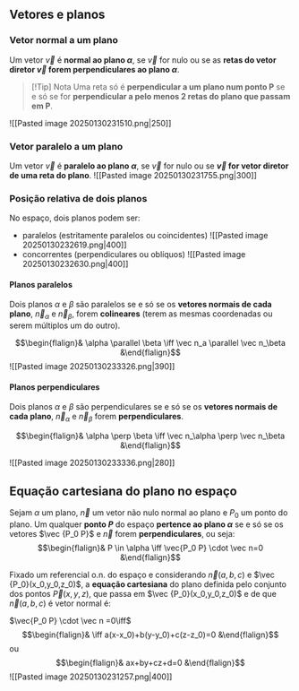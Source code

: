 ## Vetores e planos
### Vetor normal a um plano
Um vetor $\vec v$ é **normal ao plano $\alpha$**, se $\vec v$ for nulo ou se as **retas do vetor diretor $\vec v$ forem perpendiculares ao plano $\alpha$**.
>[!Tip] Nota
>Uma reta só é **perpendicular a um plano num ponto P** se e só se for **perpendicular a pelo menos 2 retas do plano que passam em P**.

![[Pasted image 20250130231510.png|250]]

### Vetor paralelo a um plano
Um vetor $\vec v$ é **paralelo ao plano $\alpha$**, se $\vec v$ for nulo ou se **$\vec v$ for vetor diretor de uma reta do plano**.
![[Pasted image 20250130231755.png|300]]
### Posição relativa de dois planos
No espaço, dois planos podem ser:
- paralelos (estritamente paralelos ou coincidentes)
  ![[Pasted image 20250130232619.png|400]]
- concorrentes (perpendiculares ou oblíquos)
  ![[Pasted image 20250130232630.png|400]]
#### Planos paralelos
Dois planos $\alpha$ e $\beta$ são paralelos se e só se os **vetores normais de cada plano**, $\vec n_\alpha$ e $\vec n_\beta$, forem **colineares** (terem as mesmas coordenadas ou serem múltiplos um do outro).

$$\begin{flalign}& \alpha \parallel \beta \iff \vec n_a \parallel \vec n_\beta &\end{flalign}$$
![[Pasted image 20250130233326.png|390]]

#### Planos perpendiculares
Dois planos $\alpha$ e $\beta$ são perpendiculares se e só se os **vetores normais de cada plano**, $\vec n_\alpha$ e $\vec n_\beta$ forem **perpendiculares**.

$$\begin{flalign}& \alpha \perp \beta \iff \vec n_\alpha \perp \vec n_\beta &\end{flalign}$$


![[Pasted image 20250130233336.png|280]]
## Equação cartesiana do plano no espaço
Sejam $\alpha$ um plano, $\vec n$ um vetor não nulo normal ao plano e $P_0$ um ponto do plano.
Um qualquer **ponto $P$** do espaço **pertence ao plano $\alpha$** se e só se os vetores $\vec {P_0 P}$ e $\vec n$ forem **perpendiculares**, ou seja:
$$\begin{flalign}& P \in \alpha \iff \vec{P_0 P} \cdot \vec n=0 &\end{flalign}$$

Fixado um referencial o.n. do espaço e considerando $\vec n(a,b,c)$ e $\vec {P_0}(x_0,y_0,z_0)$, a **equação cartesiana** do plano definida pelo conjunto dos pontos $\vec P(x,y,z)$, que passa em $\vec {P_0}(x_0,y_0,z_0)$ e de que $\vec n (a,b,c)$ é vetor normal é:

$\vec{P_0 P} \cdot \vec n =0\iff$
$$\begin{flalign}& \iff a(x-x_0)+b(y-y_0)+c(z-z_0)=0 &\end{flalign}$$
ou
$$\begin{flalign}& ax+by+cz+d=0 &\end{flalign}$$
![[Pasted image 20250130231257.png|400]]
